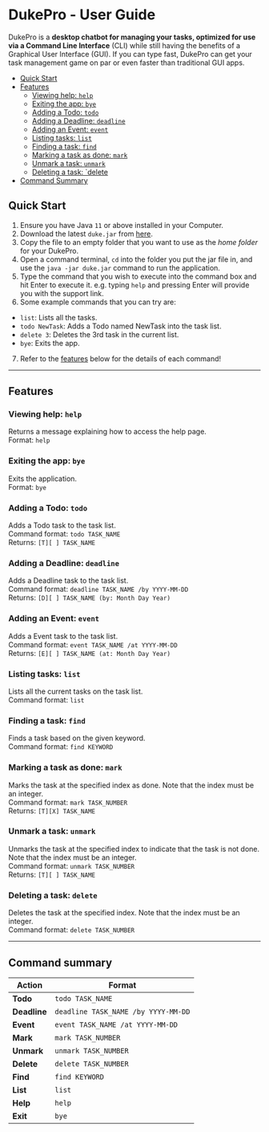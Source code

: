 # DukePro - User Guide

DukePro is a **desktop chatbot for managing your tasks, optimized for use via a Command Line Interface** (CLI) while still having the benefits of a Graphical User Interface (GUI). If you can type fast, DukePro can get your task management game on par or even faster than traditional GUI apps.

- [Quick Start](#quick-start)
- [Features](#features)
  - [Viewing help: `help`](#viewing-help-help)
  - [Exiting the app: `bye`](#exiting-the-app-bye)
  - [Adding a Todo: `todo`](#adding-a-todo-todo)
  - [Adding a Deadline: `deadline`](#adding-a-deadline-deadline)
  - [Adding an Event: `event`](#adding-an-event-event)
  - [Listing tasks: `list`](#listing-tasks-list)
  - [Finding a task: `find`](#finding-a-task-find)
  - [Marking a task as done: `mark`](#marking-a-task-as-done-mark)
  - [Unmark a task: `unmark`](#unmark-a-task-unmark)
  - [Deleting a task: `delete](#deleting-a-task-delete)
- [Command Summary](#command-summary)

## Quick Start

1. Ensure you have Java `11` or above installed in your Computer.
2. Download the latest `duke.jar` from [here](https://github.com/gremmyz/ip/releases/tag/A-Jar).
3. Copy the file to an empty folder that you want to use as the *home folder* for your DukePro.
4. Open a command terminal, `cd` into the folder you put the jar file in, and use the `java -jar duke.jar` command to run the application.
5. Type the command that you wish to execute into the command box and hit Enter to execute it. e.g. typing `help` and pressing Enter will provide you with the support link.
6. Some example commands that you can try are:
- `list`: Lists all the tasks.
- `todo NewTask`: Adds a Todo named NewTask into the task list.
- `delete 3`: Deletes the 3rd task in the current list.
- `bye`: Exits the app.
7. Refer to the [features](#features) below for the details of each command!

---

## Features 

### Viewing help: `help`
Returns a message explaining how to access the help page.<br>
Format: `help`

### Exiting the app: `bye`
Exits the application.<br>
Format: `bye`

### Adding a Todo: `todo`
Adds a Todo task to the task list.<br>
Command format: `todo TASK_NAME`<br>
Returns: `[T][ ] TASK_NAME`


### Adding a Deadline: `deadline`
Adds a Deadline task to the task list.<br>
Command format: `deadline TASK_NAME /by YYYY-MM-DD`<br>
Returns: `[D][ ] TASK_NAME (by: Month Day Year)`

### Adding an Event: `event`
Adds a Event task to the task list.<br>
Command format: `event TASK_NAME /at YYYY-MM-DD`<br>
Returns: `[E][ ] TASK_NAME (at: Month Day Year)`

### Listing tasks: `list`
Lists all the current tasks on the task list.<br>
Command format: `list`

### Finding a task: `find`
Finds a task based on the given keyword.<br>
Command format: `find KEYWORD`

### Marking a task as done: `mark`
Marks the task at the specified index as done. Note that the index must be an integer.<br>
Command format: `mark TASK_NUMBER`<br>
Returns: `[T][X] TASK_NAME`

### Unmark a task: `unmark`
Unmarks the task at the specified index to indicate that the task is not done. Note that the index must be an integer.<br>
Command format: `unmark TASK_NUMBER`<br>
Returns: `[T][ ] TASK_NAME`

### Deleting a task: `delete`
Deletes the task at the specified index. Note that the index must be an integer.<br>
Command format: `delete TASK_NUMBER`

---

## Command summary

Action | Format
--------|------------------
**Todo** | `todo TASK_NAME`
**Deadline** | `deadline TASK_NAME /by YYYY-MM-DD`
**Event** | `event TASK_NAME /at YYYY-MM-DD`
**Mark** | `mark TASK_NUMBER`
**Unmark** | `unmark TASK_NUMBER`
**Delete** | `delete TASK_NUMBER`
**Find** | `find KEYWORD`
**List** | `list`
**Help** | `help`
**Exit** | `bye`


